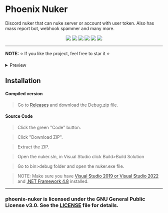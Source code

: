 # Phoenix Nuker
Discord nuker that can nuke server or account with user token. Also has mass report bot, webhook spammer and many more.

<p align="center">
<img src="https://img.shields.io/github/languages/top/extatent/phoenix-nuker?style=flat-square" </a>
<img src="https://img.shields.io/github/last-commit/extatent/phoenix-nuker?style=flat-square" </a>
<img src="https://img.shields.io/github/license/extatent/phoenix-nuker?style=flat-square" </a>
<img src="https://img.shields.io/github/downloads/extatent/phoenix-nuker/total?color=%23daff00&label=Downloads&style=flat-square" </a>
<img src="https://img.shields.io/github/stars/extatent/phoenix-nuker?color=%23daff00&label=Stars&style=flat-square" </a>
<img src="https://img.shields.io/github/forks/extatent/phoenix-nuker?color=%23daff00&label=Forks&style=flat-square" </a>

---

**NOTE:** ⭐ If you like the project, feel free to star it ⭐

<details>
<summary>Preview</summary>
<img src="https://i.imgur.com/jBx3SCs.png" alt="png">
  
<img src="https://i.imgur.com/4ncM4Hp.png" alt="png">
  
<img src="https://i.imgur.com/e0GPLeM.png" alt="png">

<img src="https://i.imgur.com/vlGfHNR.png" alt="png">

<img src="https://i.imgur.com/Bm4ZMaL.png" alt="png">

<img src="https://i.imgur.com/nRTQfJj.png" alt="png">

<img src="https://i.imgur.com/fdJmC1x.png" alt="png">

<img src="https://i.imgur.com/v6R8rGA.png" alt="png">

<img src="https://i.imgur.com/tJDmmWv.png" alt="png">

<img src="https://i.imgur.com/48K1ApS.png" alt="png">
</details>

## Installation 

#### Compiled version
> Go to [Releases](https://github.com/extatent/phoenix-nuker/releases/tag/Release) and download the Debug.zip file.

#### Source Code
>Click the green "Code" button. 
  
>Click "Download ZIP".
  
>Extract the ZIP.

>Open the nuker.sln, in Visual Studio click Build>Build Solution
  
>Go to bin>debug folder and open the nuker.exe file.

>NOTE: Make sure you have [Visual Studio 2019 or Visual Studio 2022](https://visualstudio.microsoft.com/downloads/) and [.NET Framework 4.8](https://dotnet.microsoft.com/en-us/download/dotnet-framework) installed.

---
### phoenix-nuker is licensed under the GNU General Public License v3.0. See the [LICENSE](https://github.com/extatent/phoenix-nuker/blob/main/LICENSE) file for details.
